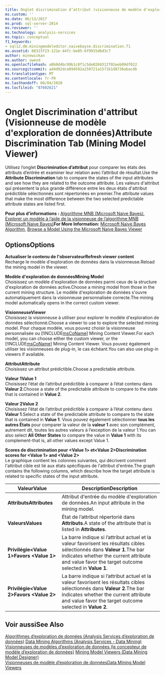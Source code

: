 ```yaml
---
title: Onglet discrimination d’attribut (visionneuse de modèle d’exploration de données) | Microsoft Docs
ms.custom: ''
ms.date: 06/13/2017
ms.prod: sql-server-2014
ms.reviewer: ''
ms.technology: analysis-services
ms.topic: conceptual
f1_keywords:
- sql12.dm.miningmodeleditor.naivebayse.discrimination.f1
ms.assetid: 68323f23-121e-44fc-be85-6f9915d6d3c7
author: minewiskan
ms.author: owend
ms.openlocfilehash: a8b0d4bc99b1c8f1c5de0269312f02eeb09df022
ms.sourcegitcommit: ad4d92dce894592a259721a1571b1d8736abacdb
ms.translationtype: MT
ms.contentlocale: fr-FR
ms.lasthandoff: 08/04/2020
ms.locfileid: "87602621"
---
```

# <a name="attribute-discrimination-tab-mining-model-viewer"></a><span data-ttu-id="79128-102">Onglet Discrimination d'attribut (Visionneuse de modèle d'exploration de données)</span><span class="sxs-lookup"><span data-stu-id="79128-102">Attribute Discrimination Tab (Mining Model Viewer)</span></span>
  <span data-ttu-id="79128-103">Utilisez l’onglet **Discrimination d’attribut** pour comparer les états des attributs d’entrée et examiner leur relation avec l’attribut de résultat.</span><span class="sxs-lookup"><span data-stu-id="79128-103">Use the **Attribute Discrimination** tab to compare the states of the input attributes and see how they are related to the outcome attribute.</span></span> <span data-ttu-id="79128-104">Les valeurs d'attribut qui présentent la plus grande différence entre les deux états d'attribut prédictible sélectionnés sont répertoriées en premier.</span><span class="sxs-lookup"><span data-stu-id="79128-104">The attribute values that make the most difference between the two selected predictable attribute states are listed first.</span></span>  
  
 <span data-ttu-id="79128-105">**Pour plus d’informations :** [Algorithme MNB (Microsoft Naive Bayes)](data-mining/microsoft-naive-bayes-algorithm.md), [Explorer un modèle à l’aide de la visionneuse de l’algorithme MNB (Microsoft Naive Bayes)](data-mining/browse-a-model-using-the-microsoft-naive-bayes-viewer.md)</span><span class="sxs-lookup"><span data-stu-id="79128-105">**For More Information:** [Microsoft Naive Bayes Algorithm](data-mining/microsoft-naive-bayes-algorithm.md), [Browse a Model Using the Microsoft Naive Bayes Viewer](data-mining/browse-a-model-using-the-microsoft-naive-bayes-viewer.md)</span></span>  
  
## <a name="options"></a><span data-ttu-id="79128-106">Options</span><span class="sxs-lookup"><span data-stu-id="79128-106">Options</span></span>  
 <span data-ttu-id="79128-107">**Actualiser le contenu de l'observateur**</span><span class="sxs-lookup"><span data-stu-id="79128-107">**Refresh viewer content**</span></span>  
 <span data-ttu-id="79128-108">Recharge le modèle d'exploration de données dans la visionneuse.</span><span class="sxs-lookup"><span data-stu-id="79128-108">Reload the mining model in the viewer.</span></span>  
  
 <span data-ttu-id="79128-109">**Modèle d'exploration de données**</span><span class="sxs-lookup"><span data-stu-id="79128-109">**Mining Model**</span></span>  
 <span data-ttu-id="79128-110">Choisissez un modèle d'exploration de données parmi ceux de la structure d'exploration de données active.</span><span class="sxs-lookup"><span data-stu-id="79128-110">Choose a mining model from those in the current mining structure.</span></span> <span data-ttu-id="79128-111">Le modèle d'exploration de données s'ouvre automatiquement dans la visionneuse personnalisée correcte.</span><span class="sxs-lookup"><span data-stu-id="79128-111">The mining model automatically opens in the correct custom viewer.</span></span>  
  
 <span data-ttu-id="79128-112">**Visionneuse**</span><span class="sxs-lookup"><span data-stu-id="79128-112">**Viewer**</span></span>  
 <span data-ttu-id="79128-113">Choisissez la visionneuse à utiliser pour explorer le modèle d'exploration de données sélectionné.</span><span class="sxs-lookup"><span data-stu-id="79128-113">Choose a viewer to use to explore the selected mining model.</span></span> <span data-ttu-id="79128-114">Pour chaque modèle, vous pouvez choisir la visionneuse personnalisée ou [!INCLUDE[msCoName](../includes/msconame-md.md)] Mining Content Viewer.</span><span class="sxs-lookup"><span data-stu-id="79128-114">For each model, you can choose either the custom viewer, or the [!INCLUDE[msCoName](../includes/msconame-md.md)] Mining Content Viewer.</span></span> <span data-ttu-id="79128-115">Vous pouvez également utiliser les visionneuses de plug-in, le cas échéant.</span><span class="sxs-lookup"><span data-stu-id="79128-115">You can also use plug-in viewers if available.</span></span>  
  
 <span data-ttu-id="79128-116">**Attribut**</span><span class="sxs-lookup"><span data-stu-id="79128-116">**Attribute**</span></span>  
 <span data-ttu-id="79128-117">Choisissez un attribut prédictible.</span><span class="sxs-lookup"><span data-stu-id="79128-117">Choose a predictable attribute.</span></span>  
  
 <span data-ttu-id="79128-118">**Valeur 1**</span><span class="sxs-lookup"><span data-stu-id="79128-118">**Value 1**</span></span>  
 <span data-ttu-id="79128-119">Choisissez l’état de l’attribut prédictible à comparer à l’état contenu dans **Valeur 2**.</span><span class="sxs-lookup"><span data-stu-id="79128-119">Choose a state of the predictable attribute to compare to the state that is contained in **Value 2**.</span></span>  
  
 <span data-ttu-id="79128-120">**Valeur 2**</span><span class="sxs-lookup"><span data-stu-id="79128-120">**Value 2**</span></span>  
 <span data-ttu-id="79128-121">Choisissez l’état de l’attribut prédictible à comparer à l’état contenu dans **Valeur 1**.</span><span class="sxs-lookup"><span data-stu-id="79128-121">Select a state of the predictable attribute to compare to the state that is contained in **Value 1**.</span></span> <span data-ttu-id="79128-122">Vous pouvez également sélectionner **tous les autres États** pour comparer la valeur de la **valeur 1** avec son complément, autrement dit, toutes les autres valeurs à l’exception de la valeur 1.</span><span class="sxs-lookup"><span data-stu-id="79128-122">You can also select **All Other States** to compare the value in **Value 1** with its complement-that is, all other values except Value 1.</span></span>  
  
 <span data-ttu-id="79128-123">**Scores de discrimination pour \<Value 1> et\<Value 2>**</span><span class="sxs-lookup"><span data-stu-id="79128-123">**Discrimination scores for \<Value 1> and \<Value 2>**</span></span>  
 <span data-ttu-id="79128-124">Le graphique contient les colonnes suivantes, qui décrivent comment l'attribut cible est lié aux états spécifiques de l'attribut d'entrée.</span><span class="sxs-lookup"><span data-stu-id="79128-124">The graph contains the following columns, which describe how the target attribute is related to specific states of the input attribute.</span></span>  
  
|<span data-ttu-id="79128-125">Valeur</span><span class="sxs-lookup"><span data-stu-id="79128-125">Value</span></span>|<span data-ttu-id="79128-126">Description</span><span class="sxs-lookup"><span data-stu-id="79128-126">Description</span></span>|  
|-----------|-----------------|  
|<span data-ttu-id="79128-127">**Attributs**</span><span class="sxs-lookup"><span data-stu-id="79128-127">**Attributes**</span></span>|<span data-ttu-id="79128-128">Attribut d'entrée du modèle d'exploration de données.</span><span class="sxs-lookup"><span data-stu-id="79128-128">An input attribute in the mining model.</span></span>|  
|<span data-ttu-id="79128-129">**Valeurs**</span><span class="sxs-lookup"><span data-stu-id="79128-129">**Values**</span></span>|<span data-ttu-id="79128-130">État de l’attribut répertorié dans **Attributs**.</span><span class="sxs-lookup"><span data-stu-id="79128-130">A state of the attribute that is listed in **Attributes**.</span></span>|  
|<span data-ttu-id="79128-131">**Privilégie\<Value 1>**</span><span class="sxs-lookup"><span data-stu-id="79128-131">**Favors \<Value 1>**</span></span>|<span data-ttu-id="79128-132">La barre indique si l’attribut actuel et la valeur favorisent les résultats cibles sélectionnés dans **Valeur 1**.</span><span class="sxs-lookup"><span data-stu-id="79128-132">The bar indicates whether the current attribute and value favor the target outcome selected in **Value 1**.</span></span>|  
|<span data-ttu-id="79128-133">**Privilégie\<Value 2>**</span><span class="sxs-lookup"><span data-stu-id="79128-133">**Favors \<Value 2>**</span></span>|<span data-ttu-id="79128-134">La barre indique si l’attribut actuel et la valeur favorisent les résultats cibles sélectionnés dans **Valeur 2**.</span><span class="sxs-lookup"><span data-stu-id="79128-134">The bar indicates whether the current attribute and value favor the target outcome selected in **Value 2**.</span></span>|  
  
## <a name="see-also"></a><span data-ttu-id="79128-135">Voir aussi</span><span class="sxs-lookup"><span data-stu-id="79128-135">See Also</span></span>  
 <span data-ttu-id="79128-136">[Algorithmes d’exploration de données &#40;Analysis Services d’exploration de données&#41;](data-mining/data-mining-algorithms-analysis-services-data-mining.md) </span><span class="sxs-lookup"><span data-stu-id="79128-136">[Data Mining Algorithms &#40;Analysis Services - Data Mining&#41;](data-mining/data-mining-algorithms-analysis-services-data-mining.md) </span></span>  
 <span data-ttu-id="79128-137">[Visionneuses de modèles d’exploration de données &#40;le concepteur de modèle d’exploration de données&#41;](mining-model-viewers-data-mining-model-designer.md) </span><span class="sxs-lookup"><span data-stu-id="79128-137">[Mining Model Viewers &#40;Data Mining Model Designer&#41;](mining-model-viewers-data-mining-model-designer.md) </span></span>  
 [<span data-ttu-id="79128-138">Visionneuses de modèle d’exploration de données</span><span class="sxs-lookup"><span data-stu-id="79128-138">Data Mining Model Viewers</span></span>](data-mining/data-mining-model-viewers.md)  
  
  
